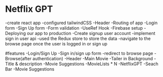 # Netflix GPT

-create react app
-configured tailwindCSS
-Header
-Routing of app
-Login form
-Sign Up form
-Form validation
-UseRef Hook
-Firebase setup
-Deploying our app to production
-Create signup user account
-implement sign in user api
-used the Redux store to store the data
-navigate to the browse page once the user is logged in or sign up

#features
-Login/Sign Up
-Sign in/sign up form
-redirect to browse page
-Browse(after authentication)
-Header
-Main Movie
-Tailer in Background
-Title & description
-Movie Suggestions
-MovieLists \* N
-NetflixGPT
-Seach Bar
-Movie Suggestions
